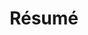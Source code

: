 ---
layout: page
title: Résumé
# importance: 5
permalink: /resume
# redirect_from: https://www.neelsjain.com/resume
redirect_to: https://www.neelsjain.com/assets/pdf/Resume_Neel_Jain.pdf
nav: true
---